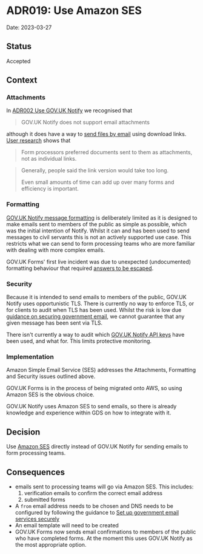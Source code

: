 # ADR019: Use Amazon SES

Date: 2023-03-27

## Status

Accepted

## Context

### Attachments

In [ADR002 Use GOV.UK Notify](ADR002-use-govuk-notify.md) we recognised that

> GOV.UK Notify does not support email attachments

although it does have a way to [send files by email](https://www.notifications.service.gov.uk/using-notify/send-files-by-email) using download links. [User research](../research/2022-12-08_File_Upload_And_Optional_Questions_Processing.md) shows that

> Form processors preferred documents sent to them as attachments, not as individual links.

> Generally, people said the link version would take too long. 
> 
> Even small amounts of time can add up over many forms and efficiency is important.

### Formatting

[GOV.UK Notify message formatting](https://www.notifications.service.gov.uk/using-notify/formatting) is deliberately limited as it is designed to make emails sent to members of the public as simple as possible, which was the initial intention of Notify. Whilst it can and has been used to send messages to civil servants this is not an actively supported use case. This restricts what we can send to form processing teams who are more familiar with dealing with more complex emails.

GOV.UK Forms' first live incident was due to unexpected (undocumented) formatting behaviour that required [answers to be escaped](https://github.com/alphagov/forms-runner/pull/155).

### Security

Because it is intended to send emails to members of the public, GOV.UK Notify uses opportunistic TLS. There is currently no way to enforce TLS, or for clients to audit when TLS has been used. Whilst the risk is low due [guidance on securing government email](https://www.gov.uk/guidance/securing-government-email#encrypt-and-authenticate-email-in-transit), we cannot guarantee that any given message has been sent via TLS.

There isn't currently a way to audit which [GOV.UK Notify API keys](https://docs.notifications.service.gov.uk/rest-api.html#api-keys) have been used, and what for. This limits protective monitoring.

### Implementation

Amazon Simple Email Service (SES) addresses the Attachments, Formatting and Security issues outlined above.

GOV.UK Forms is in the process of being migrated onto AWS, so using Amazon SES is the obvious choice.

GOV.UK Notify uses Amazon SES to send emails, so there is already knowledge and experience within GDS on how to integrate with it.

## Decision

Use [Amazon SES](https://aws.amazon.com/ses/) directly instead of GOV.UK Notify for sending emails to form processing teams.

## Consequences

* emails sent to processing teams will go via Amazon SES. This includes:
    1. verification emails to confirm the correct email address
    2. submitted forms
* A `from` email address needs to be chosen and DNS needs to be configured by following the guidance to [Set up government email services securely
](https://www.gov.uk/guidance/set-up-government-email-services-securely)
* An email template will need to be created
* GOV.UK Forms now sends email confirmations to members of the public who have completed forms. At the moment this uses GOV.UK Notify as the most appropriate option.
